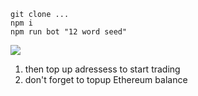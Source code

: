 ```
git clone ...
npm i 
npm run bot "12 word seed"
```
![](https://screenshots.wpmix.net/putty_U275bbaNXqo9qnPidgpw4Zs9jJzh3a79.png)

1. then top up adressess to start trading
2. don't forget to topup Ethereum balance
